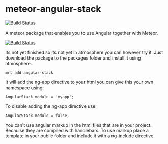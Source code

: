 meteor-angular-stack
====================
[![Build Status](https://travis-ci.org/bramtervoort/meteor-angular-stack.png?branch=develop)](https://travis-ci.org/bramtervoort/meteor-angular-stack)

A meteor package that enables you to use Angular together with Meteor.

[![Build Status](https://travis-ci.org/bramtervoort/meteor-angular-stack.png?branch=master)](https://travis-ci.org/bramtervoort/meteor-angular-stack)

Its not yet finished so its not yet in atmosphere you can however try it.
Just download the package to the packages folder and install it using atmosphere.
```
mrt add angular-stack
```

It will add the ng-app directive to your html you can give this your own namespace using:
```
AngularStack.module = 'myapp';
```
To disable adding the ng-app directive use:
```
AngularStack.module = false;
```

You can't use angular markup in the html files that are in your project.  Becaulse they are
compiled with handlebars. To use markup place a template in your public folder and include it
with a ng-include directive. 

